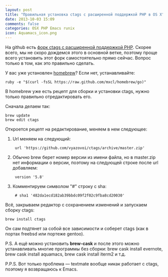 ```yaml
---
layout: post
title: "Правильная установка ctags с расширенной поддержкой PHP в OS X"
date: 2013-10-03 15:09
comments: false
categories: OSX PHP Emacs runix
icon: Aquamacs_icon.png
---
```

На github есть [форк ctags с расширенной поддержкой PHP](https://github.com/zargener/ctags). Скорее всего, мы не скоро дождемся этого в основной ветке, поэтому проще всего установить этот форк самостоятельно прямо сейчас. Вопрос только в том, как это правильно сделать.

У вас уже установлен [homebrew](http://brew.sh)? Если нет, устанавливайте:

	ruby -e "$(curl -fsSL https://raw.github.com/mxcl/homebrew/go)"

В homebrew уже есть рецепт для сборки и установки ctags, нужно только правильно отредактировать его.

Сначала делаем так:

	brew update
	brew edit ctags

Откроется рецепт на редактирование, меняем в нем следующее:

1. Url меняем на следующий:

		url 'https://github.com/vyazovoi/ctags/archive/master.zip'

2. Обычно brew берет номер версии из имени файла, но в master.zip нет информации о версии, поэтому на следующей строке после url добавляем:

		version '5.8'

3. Комментируем символом "#" строку с sha:

		# sha1 '482da1ecd182ab39bbdc09f2f02c9fba8cd20030'

Всё, закрываем редактор с сохранением изменений и запускаем сборку ctags:

	brew install ctags

Он сам подтянет за собой все зависимости и соберет ctags (как в портах freebsd или портеже gentoo).

P.S. А ещё можно установить **brew-cask** и после этого можно устанавливать многие программы без сборки: brew cask install evernote, brew cask install aquamacs, brew cask install iterm2 и т.д.

P.P.S. Вот только проблема — textmate вообще никак работает с ctags, поэтому я возвращаюсь к Emacs.

